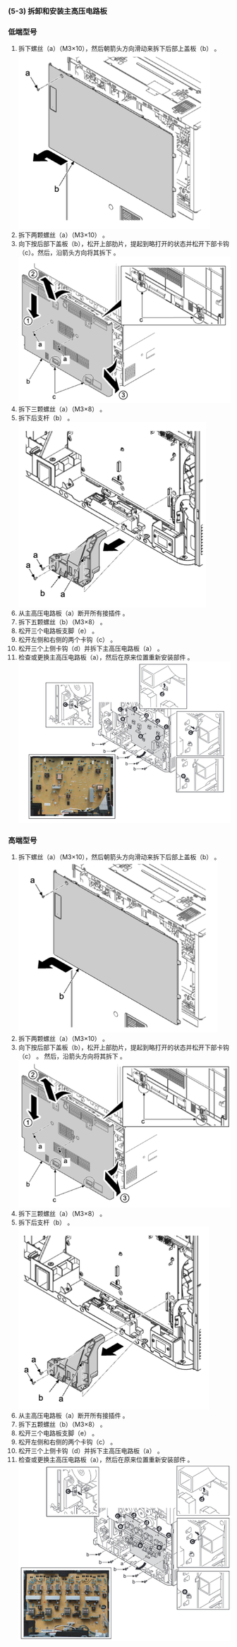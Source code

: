 ### (5-3) 拆卸和安装主高压电路板  
### 低端型号  
1. 拆下螺丝（a）（M3×10），然后朝箭头方向滑动来拆下后部上盖板（b） 。  
![](./image/image-244.png)    
2. 拆下两颗螺丝（a）（M3×10） 。  
3. 向下按后部下盖板（b），松开上部肋片，提起到略打开的状态并松开下部卡钩（c）。然后，沿箭头方向将其拆下 。  
![](./image/image-245.png)    
4. 拆下三颗螺丝（a）（M3×8）  。  
5. 拆下后支杆（b） 。  
![](./image/image-246.png)    
6. 从主高压电路板（a）断开所有接插件 。  
7. 拆下五颗螺丝（b）（M3×8） 。  
8. 松开三个电路板支脚（e） 。  
9. 松开左侧和右侧的两个卡钩（c） 。  
10. 松开三个上侧卡钩（d）并拆下主高压电路板（a） 。  
11. 检查或更换主高压电路板（a），然后在原来位置重新安装部件 。  
![](./image/image-247.png)    
### 高端型号
1. 拆下螺丝（a）（M3×10），然后朝箭头方向滑动来拆下后部上盖板（b） 。  
![](./image/image-248.png)    
2. 拆下两颗螺丝（a）（M3×10） 。  
3. 向下按后部下盖板（b），松开上部肋片，提起到略打开的状态并松开下部卡钩（c） 。  然后，沿箭头方向将其拆下 。  
![](./image/image-249.png)    
4. 拆下三颗螺丝（a）（M3×8） 。  
5. 拆下后支杆（b） 。  
![](./image/image-250.png)    
6. 从主高压电路板（a）断开所有接插件 。  
7. 拆下五颗螺丝（b）（M3×8） 。  
8. 松开三个电路板支脚（e） 。  
9. 松开左侧和右侧的两个卡钩（c） 。  
10. 松开三个上侧卡钩（d）并拆下主高压电路板（a） 。  
11. 检查或更换主高压电路板（a），然后在原来位置重新安装部件 。  
![](./image/image-251.png)    